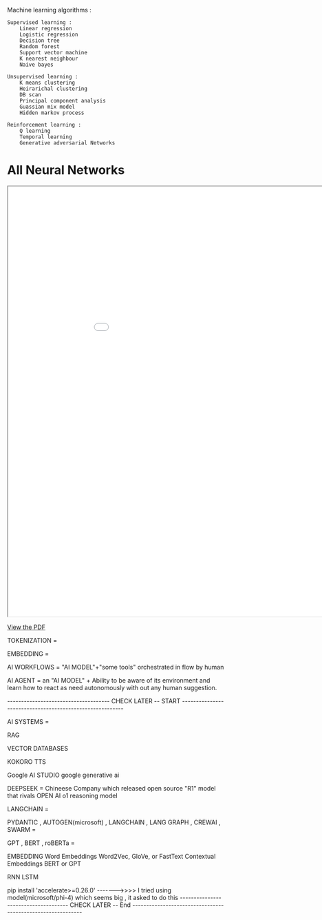 
Machine learning algorithms :

    Supervised learning :
        Linear regression 
        Logistic regression
        Decision tree
        Random forest
        Support vector machine
        K nearest neighbour
        Naive bayes

    Unsupervised learning :
        K means clustering
        Heirarichal clustering
        DB scan
        Principal component analysis
        Guassian mix model
        Hidden markov process

    Reinforcement learning :
        Q learning
        Temporal learning
        Generative adversarial Networks



# All Neural Networks 
<iframe src="y_nn_overview.pdf" width="1000" height="1000"></iframe>

[View the PDF](y_nn_overview.pdf)




TOKENIZATION = 

EMBEDDING = 

AI WORKFLOWS = "AI MODEL"+"some tools" orchestrated in flow by human

AI AGENT = an "AI MODEL" + Ability to be aware of its environment and learn how to react as need autonomously
            with out any human suggestion.






------------------------------------- CHECK LATER -- START ---------------------------------------------------------

AI SYSTEMS = 

RAG

VECTOR DATABASES

KOKORO TTS

Google AI STUDIO
    google generative ai

DEEPSEEK = Chineese Company which released open source "R1" model that rivals OPEN AI o1 reasoning model

LANGCHAIN =

PYDANTIC , AUTOGEN(microsoft) , LANGCHAIN , LANG GRAPH , CREWAI , SWARM = 

GPT , BERT , roBERTa =


EMBEDDING 
    Word Embeddings
        Word2Vec, GloVe, or FastText
    Contextual Embeddings
        BERT or GPT

RNN
LSTM

pip install 'accelerate>=0.26.0'   ------->>>> I tried using model(microsoft/phi-4) which seems big , it asked to do this
------------------------------------- CHECK LATER -- End ------------------------------------------------------------
